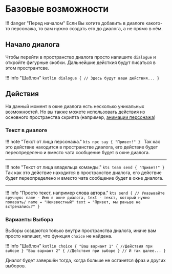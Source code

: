 # Базовые возможности

!!! danger "Перед началом"
    Если Вы хотите добавить в диалоге какого-то персонажа, то вам нужно создать его до диалога, а не прямо в нём.

## Начало диалога

Чтобы перейти в пространство диалога просто напишите `dialogue` и откройте фигурные скобки. Дальнейшие дейсткия будут писаться в этом пространтсве.

!!! info "Шаблон"
    ```kotlin
    dialogue {
        // Здесь будут ваши действия...
    }
    ```

## Действия

На данный момент в окне диалога есть несколько уникальных возможностей. Но вы также можете использовать действия из основного пространства скрипта (например, [анимации персонажа](../npcs/animations))

### Текст в диалоге

!!! note "Текст от лица персонажа."
    ```kts
    npc say { "Привет!" }
    ```
    Так как это действие находится в пространстве диалога, его действие будет переопределено и вместо чата сообщение будет в окне диалога.

---

!!! note "Текст от лица владельца команды."
    ```kts
    team send { "Привет!" }
    ```
    Так как это действие находится в пространстве диалога, его действие будет переопределено и вместо чата сообщение будет в окне диалога.

---

!!! info "Просто текст, например слова автора."
    ```kts
    send { // Указывайте вручную: name - Имя в окне диалога, text - текст, который нужно показать/
        name = "Неизвестный"
        text = "Привет, мы раньше не встречались?"
    }
    ```

### Варианты Выбора

Выборы создаются только внутри пространства диалога, иначе вам просто напишет, что функция `choice` не найдена.

!!! info "Шаблон"
    ```kotlin
    choice {
        "Ваш вариант 1" {
            //Действия при выборе
        }
        "Ваш вариант 2" {
            //Действия при выборе
        }
        // И так далее...
    }
    ```

Диалог будет завершён тогда, когда больше не останется фраз и других выборов.